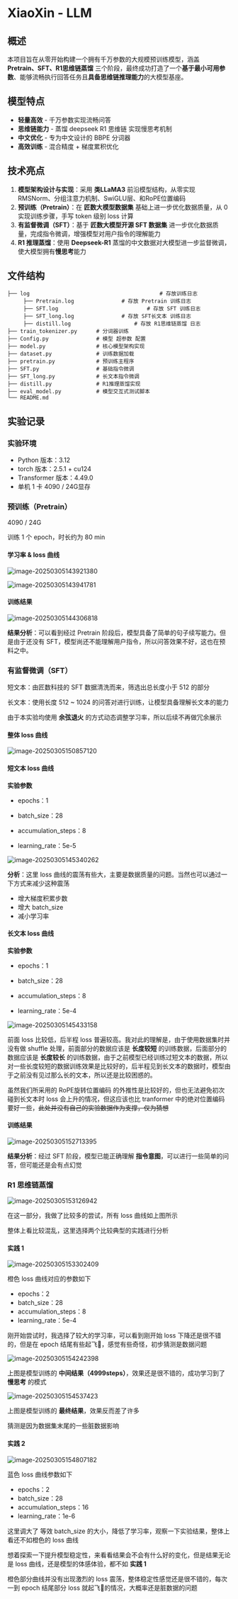 # XiaoXin - LLM



## 概述



本项目旨在从零开始构建一个拥有千万参数的大规模预训练模型，涵盖 **Pretrain、SFT、R1思维链蒸馏** 三个阶段，最终成功打造了一个**基于最小可用参数**、能够流畅执行回答任务且**具备思维链推理能力**的大模型基座。



## 模型特点



- **轻量高效** - 千万参数实现流畅问答
- **思维链能力** - 蒸馏 deepseek R1 思维链 实现慢思考机制
- **中文优化** - 专为中文设计的 BBPE 分词器
- **高效训练** - 混合精度 + 梯度累积优化



## 技术亮点



1. **模型架构设计与实现**：采用 **类LLaMA3** 前沿模型结构，从零实现 RMSNorm、分组注意力机制、SwiGLU层、和RoPE位置编码
1. **预训练（Pretrain）**：在 **匠数大模型数据集** 基础上进一步优化数据质量，从 0 实现训练步骤，手写 token 级别 loss 计算
1. **有监督微调（SFT）**：基于  **匠数大模型开源 SFT 数据集**  进一步优化数据质量，完成指令微调，增强模型对用户指令的理解能力
1. **R1 推理蒸馏**：使用 **Deepseek-R1** 蒸馏的中文数据对大模型进一步监督微调，使大模型拥有**慢思考**能力



## 文件结构



`````
├── log											# 存放训练日志
	 ├── Pretrain.log 				# 存放 Pretrain 训练日志
	 ├── SFT.log 							# 存放 SFT 训练日志
	 ├── SFT_long.log 				# 存放 SFT长文本 训练日志
	 ├── distill.log 					# 存放 R1思维链蒸馏 日志
├── train_tokenizer.py      # 分词器训练
├── Config.py               # 模型 超参数 配置
├── model.py                # 核心模型架构实现
├── dataset.py              # 训练数据加载
├── pretrain.py             # 预训练主程序
├── SFT.py                  # 基础指令微调
├── SFT_long.py             # 长文本指令微调
├── distill.py              # R1推理蒸馏实现
├── eval_model.py           # 模型交互式测试脚本
└── README.md
`````



## 实验记录



### 实验环境



- Python 版本：3.12
- torch 版本：2.5.1 + cu124
- Transformer 版本：4.49.0
- 单机 1 卡 4090 / 24G显存



### 预训练（Pretrain）



4090 / 24G

训练 1 个 epoch，时长约为 80 min



#### 学习率 & loss 曲线

![image-20250305143921380](assets/pretrain-lr.png)



![image-20250305143941781](assets/pretrain-loss.png)



#### 训练结果



![image-20250305144306818](assets/pretrain-res.png)



**结果分析**：可以看到经过 Pretrain 阶段后，模型具备了简单的句子续写能力。但是由于还没有 SFT，模型尚还不能理解用户指令，所以问答效果不好，这也在预料之中。



### 有监督微调（SFT）



短文本：由匠数科技的 SFT 数据清洗而来，筛选出总长度小于 512 的部分

长文本：使用长度 512 ~ 1024 的问答对进行训练，让模型具备理解长文本的能力



由于本实验均使用  **余弦退火**  的方式动态调整学习率，所以后续不再做冗余展示



#### 整体 loss 曲线



![image-20250305150857120](assets/SFT-loss.png)



#### 短文本 loss 曲线



**实验参数**

- epochs：1

- batch_size：28
- accumulation_steps：8
- learning_rate：5e-5



![image-20250305145340262](assets/SFT-short.png)



**分析**：这里 loss 曲线的震荡有些大，主要是数据质量的问题。当然也可以通过一下方式来减少这种震荡

- 增大梯度积累步数
- 增大 batch_size
- 减小学习率



#### 长文本 loss 曲线



**实验参数**

- epochs：1

- batch_size：28
- accumulation_steps：8
- learning_rate：5e-4



![image-20250305145433158](assets/SFT-long.png)



前面 loss 比较低，后半程 loss 普遍较高。我对此的理解是，由于使用数据集时并没有做 shuffle 处理，前面部分的数据应该是  **长度较短**  的训练数据，后面部分的数据应该是  **长度较长**  的训练数据，由于之前模型已经训练过短文本的数据，所以对一些长度较短的数据训练效果是比较好的，后半程见到长文本的数据时，模型由于之前没有见过那么长的文本，所以还是比较困惑的。

虽然我们所采用的 RoPE旋转位置编码 的外推性是比较好的，但也无法避免初次碰到长文本时 loss 会上升的情况，但这应该也比 tranformer 中的绝对位置编码要好一些，~~此处并没有自己的实验数据作为支撑，仅为猜想~~



#### 训练结果



![image-20250305152713395](assets/SFT-res.png)



**结果分析**：经过 SFT 阶段，模型已能正确理解  **指令意图**，可以进行一些简单的问答，但可能还是会有点幻觉



### R1 思维链蒸馏



![image-20250305153126942](assets/R1-loss.png)



在这一部分，我做了比较多的尝试，所有 loss 曲线如上图所示

整体上看比较混乱，这里选择两个比较典型的实践进行分析



#### 实践 1



![image-20250305153302409](assets/R1-orange.png)



橙色 loss 曲线对应的参数如下

- epochs：2
- batch_size：28
- accumulation_steps：8
- learning_rate：5e-4



刚开始尝试时，我选择了较大的学习率，可以看到刚开始 loss 下降还是很不错的，但是在 epoch 结尾有些起飞🛫，感觉有些奇怪，初步猜测是数据问题



![image-20250305154242398](assets/R1-orange-res.png)



上图是模型训练的  **中间结果（4999steps）**，效果还是很不错的，成功学习到了  **慢思考**  的模式



![image-20250305154537423](assets/R1-orange-res2.png)



上图是模型训练的  **最终结果**，效果反而差了许多

猜测是因为数据集末尾的一些脏数据影响



#### 实践 2



![image-20250305154807182](assets/R1-blue.png)



蓝色 loss 曲线参数如下

- epochs：2
- batch_size：28
- accumulation_steps：16
- learning_rate：1e-6



这里调大了 等效 batch_size 的大小，降低了学习率，观察一下实验结果，整体上看还不如橙色的 loss 曲线



想着探索一下提升模型稳定性，来看看结果会不会有什么好的变化，但是结果无论是 loss 曲线，还是模型的体感体验，都不如  **实践 1** 



橙色部分曲线并没有出现激烈的 loss 震荡，整体稳定性感觉还是很不错的，每次一到 epoch 结尾部分 loss 就起飞🛫的情况，大概率还是脏数据的问题





